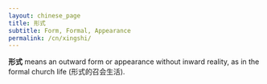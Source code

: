 ```yaml
---
layout: chinese_page
title: 形式
subtitle: Form, Formal, Appearance
permalink: /cn/xingshi/
---
```


**形式** means an outward form or appearance without inward reality, as in the formal church life (形式的召会生活).